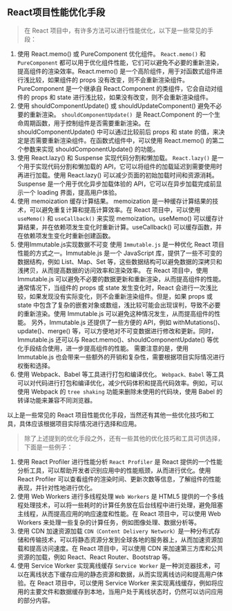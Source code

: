 ## React项目性能优化手段

> 在 React 项目中，有许多方法可以进行性能优化，以下是一些常见的手段：
1. 使用 React.memo() 或 PureComponent 优化组件。
`React.memo()` 和 `PureComponent` 都可以用于优化组件性能，它们可以避免不必要的重新渲染，提高组件的渲染效率。React.memo() 是一个高阶组件，用于对函数式组件进行浅比较，如果组件的 props 没有改变，则不会重新渲染组件。PureComponent 是一个继承自 React.Component 的类组件，它会自动对组件的 props 和 state 进行浅比较，如果没有改变，则不会重新渲染组件。
2. 使用 shouldComponentUpdate() 或 shouldUpdateComponent() 避免不必要的重新渲染。
`shouldComponentUpdate() `是 React.Component 的一个生命周期函数，用于控制组件是否需要重新渲染。在 shouldComponentUpdate() 中可以通过比较前后 props 和 state 的值，来决定是否需要重新渲染组件。在函数式组件中，可以使用 React.memo() 的第二个参数来实现 shouldComponentUpdate() 的功能。
3. 使用 React.lazy() 和 Suspense 实现代码分割和懒加载。
`React.lazy()` 是一个用于实现代码分割和懒加载的 API，它可以将组件的加载延迟到需要使用时再进行加载。使用 React.lazy() 可以减少页面的初始加载时间和资源消耗。Suspense 是一个用于优化异步加载体验的 API，它可以在异步加载完成前显示一个 loading 界面，提高用户体验。
4. 使用 memoization 缓存计算结果。
memoization 是一种缓存计算结果的技术，可以避免重复计算和提高计算效率。在 React 项目中，可以使用 `useMemo()` 和 `useCallback()` 来实现 memoization。useMemo() 可以缓存计算结果，并在依赖项发生变化时重新计算。useCallback() 可以缓存函数，并在依赖项发生变化时重新创建函数。
5. 使用Immutable.js实现数据不可变
使用 `Immutable.js` 是一种优化 React 项目性能的方式之一。Immutable.js 是一个 JavaScript 库，提供了一些不可变的数据结构，例如 List、Map、Set 等，这些数据结构可以避免数据的深拷贝和浅拷贝，从而提高数据的访问效率和渲染效率。
在 React 项目中，使用 Immutable.js 可以避免不必要的数据更新和重新渲染，从而提高组件的性能。通常情况下，当组件的 props 或 state 发生变化时，React 会进行一次浅比较，如果发现没有实际变化，则不会重新渲染组件。但是，如果 props 或 state 中包含了复杂的嵌套对象或数组，浅比较可能会出现误判，导致不必要的重新渲染。使用 Immutable.js 可以避免这种情况发生，从而提高组件的性能。
另外，Immutable.js 还提供了一些方便的 API，例如 withMutations()、update()、merge() 等，可以方便地对不可变数据进行修改和更新。同时，Immutable.js 还可以与 React.memo()、shouldComponentUpdate() 等优化手段结合使用，进一步提高组件的性能。
需要注意的是，使用 Immutable.js 也会带来一些额外的开销和复杂性，需要根据项目实际情况进行权衡和选择。 
6. 使用 Webpack、Babel 等工具进行打包和编译优化。
`Webpack、Babel` 等工具可以对代码进行打包和编译优化，减少代码体积和提高代码效率。例如，可以使用 Webpack 的 `tree shaking` 功能来删除未使用的代码块，使用 Babel 的转译功能来兼容不同浏览器。

以上是一些常见的 React 项目性能优化手段，当然还有其他一些优化技巧和工具，具体应该根据项目实际情况进行选择和应用。

> 除了上述提到的优化手段之外，还有一些其他的优化技巧和工具可供选择，下面是一些例子：

1. 使用 React Profiler 进行性能分析
`React Profiler` 是 React 提供的一个性能分析工具，可以帮助开发者识别应用中的性能瓶颈，从而进行优化。使用 React Profiler 可以查看组件的渲染时间、更新次数等信息，了解组件的性能表现，并针对性地进行优化。
2. 使用 Web Workers 进行多线程处理
`Web Workers` 是 HTML5 提供的一个多线程处理技术，可以将一些耗时的计算任务放在后台线程中进行处理，避免阻塞主线程，从而提高应用的响应速度和性能。在 React 项目中，可以使用 Web Workers 来处理一些复杂的计算任务，例如图像处理、数据分析等。
3. 使用 CDN 加速资源加载
`CDN（Content Delivery Network）`是一种分布式存储和传输技术，可以将静态资源分发到全球各地的服务器上，从而加速资源加载和提高访问速度。在 React 项目中，可以使用 CDN 来加速第三方库和公共资源的加载，例如 React、React Router、Bootstrap 等。
4. 使用 Service Worker 实现离线缓存
`Service Worker` 是一种浏览器技术，可以在离线状态下缓存应用的静态资源和数据，从而实现离线访问和提高用户体验。在 React 项目中，可以使用 Service Worker 来实现离线缓存，例如将应用的主要文件和数据缓存到本地，当用户处于离线状态时，仍然可以访问应用的部分内容。
